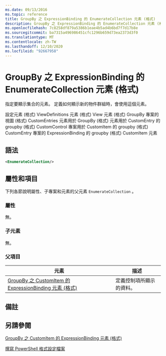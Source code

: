 ```yaml
---
ms.date: 09/13/2016
ms.topic: reference
title: GroupBy 之 ExpressionBinding 的 EnumerateCollection 元素 (格式)
description: GroupBy 之 ExpressionBinding 的 EnumerateCollection 元素 (格式)
ms.openlocfilehash: 7c8258df879a5386b1eae4b5ad4b6bd7f7d17b8e
ms.sourcegitcommit: ba7315a496986451cfc1296b659d73ea2373d3f0
ms.translationtype: MT
ms.contentlocale: zh-TW
ms.lasthandoff: 12/10/2020
ms.locfileid: "92667958"
---
```

# <a name="enumeratecollection-element-for-expressionbinding-for-groupby-format"></a>GroupBy 之 ExpressionBinding 的 EnumerateCollection 元素 (格式)

指定要顯示集合的元素。 定義如何顯示新的物件群組時，會使用這個元素。

設定元素 (格式) ViewDefinitions 元素 (格式) View 元素 (格式) GroupBy 專案的視圖 (格式) CustomEntries 元素用於 GroupBy (格式) 元素用於 CustomEntry 的 groupby (格式) CustomControl 專案用於 CustomItem 的 groupby (格式) CustomEntry 專案的 ExpressionBinding 的 groupby (格式) CustomItem 元素

## <a name="syntax"></a>語法

```xml
<EnumerateCollection/>
```

## <a name="attributes-and-elements"></a>屬性和項目

下列各節說明屬性、子專案和元素的父元素 `EnumerateCollection` 。

### <a name="attributes"></a>屬性

無。

### <a name="child-elements"></a>子元素

無。

### <a name="parent-elements"></a>父項目

|元素|描述|
|-------------|-----------------|
|[GroupBy 之 CustomItem 的 ExpressionBinding 元素 (格式)](./expressionbinding-element-for-customitem-for-groupby-format.md)|定義控制項所顯示的資料。|

## <a name="remarks"></a>備註

## <a name="see-also"></a>另請參閱

[GroupBy 之 CustomItem 的 ExpressionBinding 元素 (格式)](./expressionbinding-element-for-customitem-for-groupby-format.md)

[撰寫 PowerShell 格式設定檔案](./writing-a-powershell-formatting-file.md)

